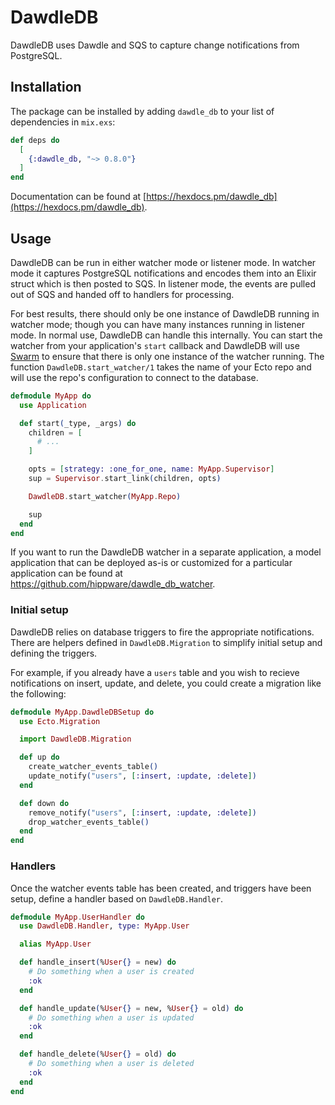 # DawdleDB

DawdleDB uses Dawdle and SQS to capture change notifications from PostgreSQL.

## Installation

The package can be installed by adding `dawdle_db` to your list of
dependencies in `mix.exs`:

```elixir
def deps do
  [
    {:dawdle_db, "~> 0.8.0"}
  ]
end
```

Documentation can be found at [https://hexdocs.pm/dawdle_db](https://hexdocs.pm/dawdle_db).

## Usage

DawdleDB can be run in either watcher mode or listener mode. In watcher mode it
captures PostgreSQL notifications and encodes them into an Elixir struct which
is then posted to SQS. In listener mode, the events are pulled out of SQS and
handed off to handlers for processing.

For best results, there should only be one instance of DawdleDB running in
watcher mode; though you can have many instances running in listener mode. In
normal use, DawdleDB can handle this internally. You can start the watcher from
your application's `start` callback and DawdleDB will use [Swarm] to ensure that there is only one instance of the watcher running. The function
`DawdleDB.start_watcher/1` takes the name of your Ecto repo and will use the
repo's configuration to connect to the database.

```elixir
defmodule MyApp do
  use Application

  def start(_type, _args) do
    children = [
      # ...
    ]

    opts = [strategy: :one_for_one, name: MyApp.Supervisor]
    sup = Supervisor.start_link(children, opts)

    DawdleDB.start_watcher(MyApp.Repo)

    sup
  end
end
```

If you want to run the DawdleDB watcher in a separate application, a model
application that can be deployed as-is or customized for a particular
application can be found at https://github.com/hippware/dawdle_db_watcher.


### Initial setup

DawdleDB relies on database triggers to fire the appropriate notifications.
There are helpers defined in `DawdleDB.Migration` to simplify initial setup
and defining the triggers.

For example, if you already have a `users` table and you wish to recieve
notifications on insert, update, and delete, you could create a migration like
the following:

```elixir
defmodule MyApp.DawdleDBSetup do
  use Ecto.Migration

  import DawdleDB.Migration

  def up do
    create_watcher_events_table()
    update_notify("users", [:insert, :update, :delete])
  end

  def down do
    remove_notify("users", [:insert, :update, :delete])
    drop_watcher_events_table()
  end
end
```

### Handlers

Once the watcher events table has been created, and triggers have been setup,
define a handler based on `DawdleDB.Handler`.

```elixir
defmodule MyApp.UserHandler do
  use DawdleDB.Handler, type: MyApp.User

  alias MyApp.User

  def handle_insert(%User{} = new) do
    # Do something when a user is created
    :ok
  end

  def handle_update(%User{} = new, %User{} = old) do
    # Do something when a user is updated
    :ok
  end

  def handle_delete(%User{} = old) do
    # Do something when a user is deleted
    :ok
  end
end
```

[Swarm]: https://github.com/bitwalker/swarm
